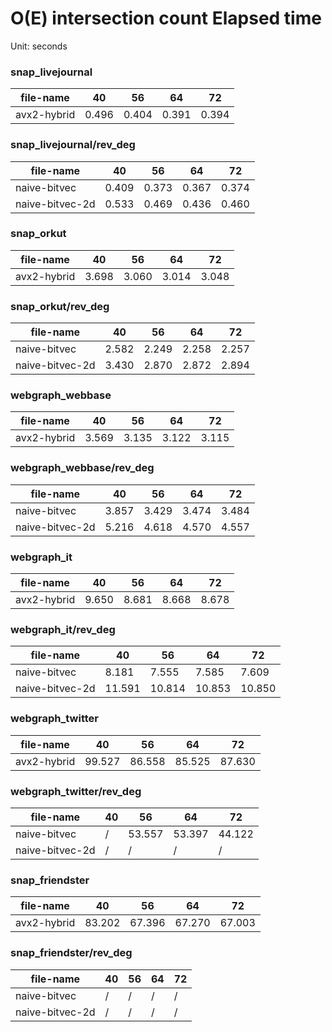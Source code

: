 # O(E) intersection count Elapsed time


Unit: seconds


### snap_livejournal

file-name | 40 | 56 | 64 | 72
--- | --- | --- | --- | ---
avx2-hybrid | 0.496 | 0.404 | 0.391 | 0.394


### snap_livejournal/rev_deg

file-name | 40 | 56 | 64 | 72
--- | --- | --- | --- | ---
naive-bitvec | 0.409 | 0.373 | 0.367 | 0.374
naive-bitvec-2d | 0.533 | 0.469 | 0.436 | 0.460


### snap_orkut

file-name | 40 | 56 | 64 | 72
--- | --- | --- | --- | ---
avx2-hybrid | 3.698 | 3.060 | 3.014 | 3.048


### snap_orkut/rev_deg

file-name | 40 | 56 | 64 | 72
--- | --- | --- | --- | ---
naive-bitvec | 2.582 | 2.249 | 2.258 | 2.257
naive-bitvec-2d | 3.430 | 2.870 | 2.872 | 2.894


### webgraph_webbase

file-name | 40 | 56 | 64 | 72
--- | --- | --- | --- | ---
avx2-hybrid | 3.569 | 3.135 | 3.122 | 3.115


### webgraph_webbase/rev_deg

file-name | 40 | 56 | 64 | 72
--- | --- | --- | --- | ---
naive-bitvec | 3.857 | 3.429 | 3.474 | 3.484
naive-bitvec-2d | 5.216 | 4.618 | 4.570 | 4.557


### webgraph_it

file-name | 40 | 56 | 64 | 72
--- | --- | --- | --- | ---
avx2-hybrid | 9.650 | 8.681 | 8.668 | 8.678


### webgraph_it/rev_deg

file-name | 40 | 56 | 64 | 72
--- | --- | --- | --- | ---
naive-bitvec | 8.181 | 7.555 | 7.585 | 7.609
naive-bitvec-2d | 11.591 | 10.814 | 10.853 | 10.850


### webgraph_twitter

file-name | 40 | 56 | 64 | 72
--- | --- | --- | --- | ---
avx2-hybrid | 99.527 | 86.558 | 85.525 | 87.630


### webgraph_twitter/rev_deg

file-name | 40 | 56 | 64 | 72
--- | --- | --- | --- | ---
naive-bitvec | / | 53.557 | 53.397 | 44.122
naive-bitvec-2d | / | / | / | /


### snap_friendster

file-name | 40 | 56 | 64 | 72
--- | --- | --- | --- | ---
avx2-hybrid | 83.202 | 67.396 | 67.270 | 67.003


### snap_friendster/rev_deg

file-name | 40 | 56 | 64 | 72
--- | --- | --- | --- | ---
naive-bitvec | / | / | / | /
naive-bitvec-2d | / | / | / | /